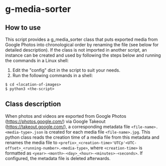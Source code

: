 # g-media-sorter
## How to use 

This script provides a g_media_sorter class that puts exported media from Google Photos into chronological order by renaming the file (see below for detailed description). If the class is not imported in another script, an instance can be created and used by following the steps below and running the commands in a Linux shell:

1) Edit the "config" dict in the script to suit your needs.
2) Run the following commands in a shell:
```
$ cd <location-of-images>
$ python3 <the-script>
```

## Class description

When photos and videos are exported from Google Photos (https://photos.google.com/) via Google Takeout (https://takeout.google.com/), a corresponding metadata file `<file-name>.<media-type>.json` is created for each media file `<file-name>.jpg`. This python class reads the creation time of a media file from this metadata and renames the media file to `<prefix>_<creation-time>'UTCp'<UTC-offset>_<running-number>.<media-type>`, where `<creation-time>` is formatted as `<year>-<month>-<day>_<hour>-<minutes>-<seconds>`. If configured, the metadata file is deleted afterwards.